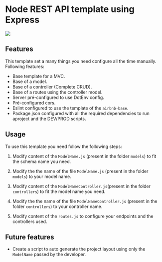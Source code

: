 # Node REST API template using Express

![](https://camo.githubusercontent.com/9c24355bb3afbff914503b663ade7beb341079fa/68747470733a2f2f6e6f64656a732e6f72672f7374617469632f696d616765732f6c6f676f2d6c696768742e737667)

## Features

This template set a many things you need configure all the time manually. Following features:

* Base template for a MVC.
* Base of a model.
* Base of a controller (Complete CRUD).
* Base of a  routes using the controller model.
* Server pré-configured to use DotEnv config.
* Pré-configured cors.
* Eslint configured to use the template of the `airbnb-base`.
* Package.json configured with all the required dependencies to run aproject and the DEV/PROD scripts.

## Usage

To use this template you need follow the following steps:

1. Modify content of the `ModelName.js` (present in the folder `models`) to fit the schema name you need.

2. Modify the the name of the file `ModelName.js` (present in the folder `models`) to your model name.

3. Modify content of the `ModelNameController.js`(present in the folder `controllers`) to fit the model name you need.

4. Modify the the name of the file `ModelNameController.js` (present in the folder `controllers`) to your controller name.

5. Modify content of the `routes.js` to configure your endpoints and the controllers used.

## Future features

* Create a script to auto generate the project layout using only the `ModelName` passed by the developer.